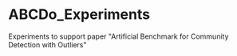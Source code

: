 # ABCDo_Experiments
Experiments to support paper "Artificial Benchmark for Community Detection with Outliers"
